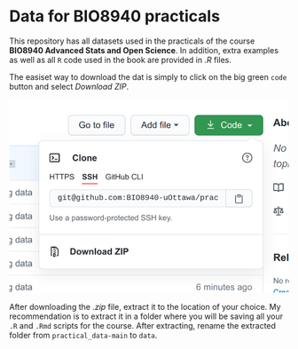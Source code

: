 # Data for BIO8940 practicals

This repository has all datasets used in the practicals of the course **BIO8940 Advanced Stats and Open Science**. In addition, extra examples as well as all `R` code used in the book are provided in *.R* files.

The easiset way to download the dat is simply to click on the big green `code` button and select *Download ZIP*. 

![](download_data.png)


After downloading the *.zip* file, extract it to the location of your choice. My recommendation is to extract it in a folder where you will be saving all your `.R` and `.Rmd` scripts for the course. After extracting, rename the extracted folder from `practical_data-main` to `data`. 

